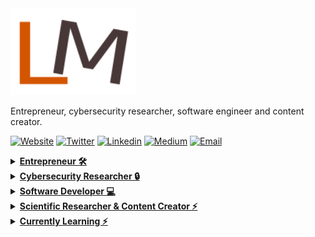
<img src="https://github.com/samsepiol1/samsepiol1/blob/main/images/minha_logo2.png" width="200">

Entrepreneur, cybersecurity researcher, software engineer and content creator.


 [![Website](https://img.shields.io/badge/Website-3776AB?style=for-the-badge)]()
 [![Twitter](https://img.shields.io/badge/Twitter-1DA1F2?style=for-the-badge&logo=twitter&logoColor=white)](https://twitter.com/1uc4s_m1theus)
 [![Linkedin](https://img.shields.io/badge/LinkedIn-0077B5?style=for-the-badge&logo=linkedin&logoColor=white)](https://www.linkedin.com/in/lucas-matheus-3809aa121/)
[![Medium](https://img.shields.io/badge/Medium-12100E?style=for-the-badge&logo=medium&logoColor=white)](https://secbr.medium.com/)
 [![Email](https://img.shields.io/badge/Email-8B89CC?style=for-the-badge&logo=protonmail&logoColor=white)](mailto:lucasmatheus.matheus231@gmail.com)

 <details>
  
<summary><b><u> Entrepreneur 🛠</u></b></summary>

I was responsible for starting digital ventures in the tourism and entertainment area.

- 🏖️ [LavaiLavemTurismo](https://www.instagram.com/lavailavemturismo/): A tourist tour company focused on the inclusion and applicability of emerging technologies
- 🎵 [RecomendMe](https://secbr.medium.com/recomendeme-uma-plataforma-de-recomenda%C3%A7%C3%B5es-feita-por-pessoas-para-pessoas-02ff0b3383f8): a music and cultural content recommendations platform 
</details>

<details>
 
<summary><b><u>Cybersecurity Researcher 🔒</u></b></summary>

I develop aerospace, microcontroller, and reconnaissance cybersecurity tools in Python, C, and Golang. 

- 🗺  [DroneXtract](https://github.com/ANG13T/DroneXtract): Digital forensics suite for DJI drones 
- 🔎  [netspionage](https://github.com/ANG13T/netspionage): Network Analysis utility that performs network scanning, OSINT, and attack detection
- 📡  [n-RFi Monitor](https://github.com/ANG13T/nRFi-Monitor): A 2.4GHz WiFi Traffic Analyzer Toolkit made with the D1 Mini and NRF24

</details>

<details>
 
<summary><b><u>Software Developer 💻</u></b></summary>

I code websites, mobile apps, command line tools, and utilities. I have extensive experience working frameworks, tools, and languages. I am experienced in 18 programming languages. 
 
- 🎨  [designr](https://github.com/ANG13T/designr): Chrome extension that inspects CSS styles and saves snapshots of web designs
- ⌚️ [Pocket CPR](https://github.com/ANG13T/Pocket_CPR): Apple Watch app that teaches the basics of CPR
- ✈️  [Pilot Fast Track](https://pilotfasttrack.com/): An app to find personalized flight scholarships
- 👾 [Magenta](https://github.com/ANG13T/Magenta): An organized and efficient programming language made using Java

</details>

<details>
 
<summary><b><u>Scientific Researcher & Content Creator ⚡️</u></b></summary>

I write extensive research articles on platforms such as Hackernoon and Medium. I also make cybersecurity video content for Retia and SecurityFWD.

- 💫 Researching electromagnetism, quantum mechanics, astrophysics, and bioelectricity
- 📝  Writer for [Medium](https://medium.com/@angelinatsuboi) and [Hackernoon](https://hackernoon.com/u/angelinatsuboi)
- 🖥  Researcher for [UCLA Human Computer Interaction Lab](https://hci.ucla.edu/)
- 🎥  Content Creator for [Retia](https://www.youtube.com/watch?v=8KE9WTDIas8) and [SecurityFWD](https://www.youtube.com/watch?v=8KE9WTDIas8)

</details>



<details>
 
<summary><b><u>Currently Learning ⚡️</u></b></summary>

I am interested in too many things spanning the realms of science, sociology, philosophy, and engineering for my own good.
Probably stuck in a rabbit hole somewhere within the deep expanse of the cosmos 🐰🌌

- Astrophysics & Orbital Dynamics & Astrobiology
- Bioelectricity & Bioelectric RF Interfaces & Consciousness 
- AI & Web3 & Quantum Mechanics
- Anything Electromagnetism Related 
- Computational Semantics & Linguistics & Astrolinguistics
- Artificial & Computational Intelligence
- Cybernetics
- Photonics & Optics & Information / Communication Theory

</details>


